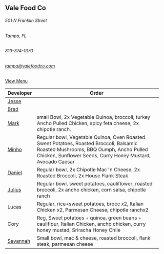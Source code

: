 ## Vale Food Co
###### 501 N Franklin Street
###### Tampa, FL
###### 813-374-1370
###### tampa@valefoodco.com


[View Menu](https://valefoodco.revelup.com/weborder/?establishment=3)


Developer     | Order
--------------|---------------------
[Jesse](https://github.com/jessecurry)              |  
[Brad](https://github.com/bself)                    | 
[Mark](http://github.com/mark-smithtb)              |  small Bowl, 2x Vegetable Quinoa, broccoli, turkey Ancho Pulled Chicken, spicy feta cheese, 2x chipotle ranch.
[Minho](https://github.com/minhochoi)               | Regular bowl, Vegetable Quinoa, Oven Roasted Sweet Potatoes, Roasted Broccoli, Balsamic Roasted Mushrooms, BBQ Oumph, Ancho Pulled Chicken, Sunflower Seeds, Curry Honey Mustard, Avocado Caesar
[Daniel](https://github.come/dtartaglia)            | Regular bowl, 2x Chipotle Mac 'n Cheese, 2x Roasted Broccoli, 2x House Flank Steak
[Julius](https://github.com/jbzozowski)             | Regular bowl, sweet potatoes, cauliflower, roasted broccoli, 2x ancho chicken, corn salsa, chipotle ranch
Lucas                                               | Regular, rice+sweet potatoes, brocc x2, Italian Chicken x2, Parmesan Cheese, chipotle ranchx2
Cory                                                | Reg, Sweet potatoes + quinoa, green beans + cauliflour, Italian Chicken, ancho chicken, curry honey mustad, Sriracha Honey Chile
[Savannah](https://github.com/KittyGamer46)         | Small bowl, mac & cheese, roasted broccoli, flank steak, parmesan cheese        

